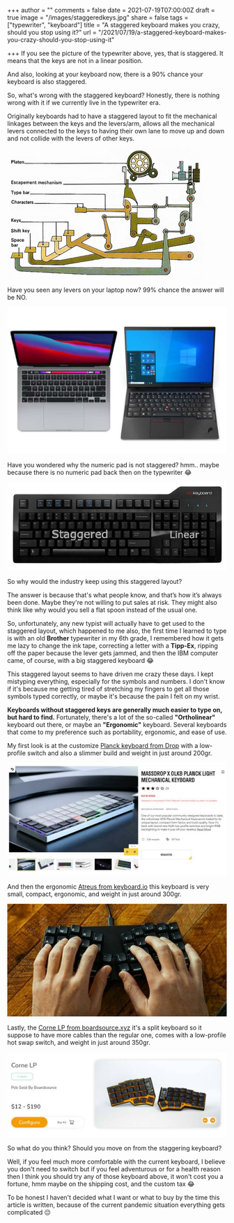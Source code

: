 +++
author = ""
comments = false
date = 2021-07-19T07:00:00Z
draft = true
image = "/images/staggeredkeys.jpg"
share = false
tags = ["typewriter", "keyboard"]
title = "A staggered keyboard makes you crazy, should you stop using it?"
url = "/2021/07/19/a-staggered-keyboard-makes-you-crazy-should-you-stop-using-it"

+++
If you see the picture of the typewriter above, yes, that is staggered. It means that the keys are not in a linear position.

And also, looking at your keyboard now, there is a 90% chance your keyboard is also staggered.

So, what's wrong with the staggered keyboard? Honestly, there is nothing wrong with it if we currently live in the typewriter era.

Originally keyboards had to have a staggered layout to fit the mechanical linkages between the keys and the levers/arm, allows all the mechanical levers connected to the keys to having their own lane to move up and down and not collide with the levers of other keys.

![](/images/typewriter_keys.jpeg)

Have you seen any levers on your laptop now? 99% chance the answer will be NO.

![laptop](/images/laptop.jpg "laptop")

Have you wondered why the numeric pad is not staggered? hmm.. maybe because there is no numeric pad back then on the typewriter 😂

![keebfullzie](/images/fullsizekeeb.jpg)

So why would the industry keep using this staggered layout?

The answer is because that's what people know, and that’s how it’s always been done.  Maybe they're not willing to put sales at risk. They might also think like why would you sell a flat spoon instead of the usual one.

So, unfortunately, any new typist will actually have to get used to the staggered layout, which happened to me also, the first time I learned to type is with an old **Brother** typewriter in my 6th grade, I remembered how it gets me lazy to change the ink tape, correcting a letter with a **Tipp-Ex**, ripping off the paper because the lever gets jammed, and then the IBM computer came, of course, with a big staggered keyboard 😂

This staggered layout seems to have driven me crazy these days. I kept mistyping everything, especially for the symbols and numbers. I don't know if it's because me getting tired of stretching my fingers to get all those symbols typed correctly, or maybe it's because the pain I felt on my wrist.

**Keyboards without staggered keys are generally much easier to type on, but hard to find.** Fortunately, there's a lot of the so-called **"Ortholinear"** keyboard out there, or maybe an **"Ergonomic"** keyboard. Several keyboards that come to my preference such as portability, ergonomic, and ease of use.

My first look is at the customize [Planck keyboard from Drop](https://drop.com/buy/massdrop-x-olkb-planck-light-mechanical-keyboard) with a low-profile switch and also a slimmer build and weight in just around 200gr.

![](/images/massdropplanck.jpg)

And then the ergonomic [Atreus from keyboard.io](https://shop.keyboard.io/products/keyboardio-atreus "atreus") this keyboard is very small, compact, ergonomic, and weight in just around 300gr.

![](/images/atreuskeeb.jpg)

Lastly, the [Corne LP from boardsource.xyz](https://boardsource.xyz/store/5f2efc462902de7151495057 "cornelp")  it's a split keyboard so it suppose to have more cables than the regular one, comes with a low-profile hot swap switch, and weight in just around 350gr.

![](/images/cornelp.jpg)

So what do you think? Should you move on from the staggering keyboard?

Well, if you feel much more comfortable with the current keyboard, I believe you don't need to switch but if you feel adventurous or for a health reason then I think you should try any of those keyboard above, it won't cost you a fortune, hmm maybe on the shipping cost, and the custom tax 😂

To be honest I haven't decided what I want or what to buy by the time this article is written, because of the current pandemic situation everything gets complicated 😔